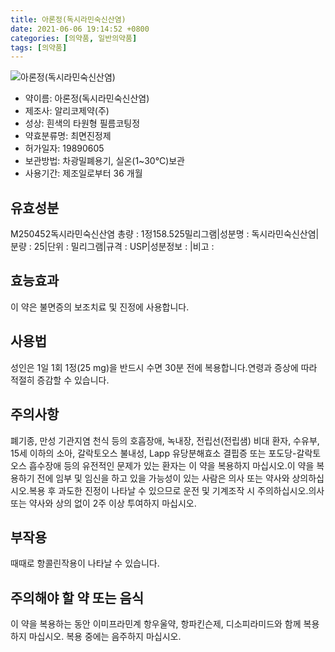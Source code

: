 ```yaml
---
title: 아론정(독시라민숙신산염)
date: 2021-06-06 19:14:52 +0800
categories: [의약품, 일반의약품]
tags: [의약품]
---
```

![아론정(독시라민숙신산염)](https://nedrug.mfds.go.kr/pbp/cmn/itemImageDownload/1NNuh6mJnK1)

- 약이름: 아론정(독시라민숙신산염)
- 제조사: 알리코제약(주)
- 성상: 흰색의 타원형 필름코팅정
- 약효분류명: 최면진정제
- 허가일자: 19890605
- 보관방법: 차광밀폐용기, 실온(1~30℃)보관
- 사용기간: 제조일로부터 36 개월
## 유효성분
M250452독시라민숙신산염
총량 : 1정158.525밀리그램|성분명 : 독시라민숙신산염|분량 : 25|단위 : 밀리그램|규격 : USP|성분정보 : |비고 :
## 효능효과
이 약은 불면증의 보조치료 및 진정에 사용합니다.
## 사용법
성인은 1일 1회 1정(25 mg)을 반드시 수면 30분 전에 복용합니다.연령과 증상에 따라 적절히 증감할 수 있습니다.
## 주의사항
폐기종, 만성 기관지염 천식 등의 호흡장애, 녹내장, 전립선(전립샘) 비대 환자, 수유부, 15세 이하의 소아, 갈락토오스 불내성, Lapp 유당분해효소 결핍증 또는 포도당-갈락토오스 흡수장애 등의 유전적인 문제가 있는 환자는 이 약을 복용하지 마십시오.이 약을 복용하기 전에 임부 및 임신을 하고 있을 가능성이 있는 사람은 의사 또는 약사와 상의하십시오.복용 후 과도한 진정이 나타날 수 있으므로 운전 및 기계조작 시 주의하십시오.의사 또는 약사와 상의 없이 2주 이상 투여하지 마십시오.
## 부작용
때때로 항콜린작용이 나타날 수 있습니다.
## 주의해야 할 약 또는 음식
이 약을 복용하는 동안 이미프라민계 항우울약, 항파킨슨제, 디소피라미드와 함께 복용하지 마십시오. 복용 중에는 음주하지 마십시오.
